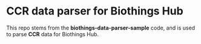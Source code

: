 # CCR data parser for Biothings Hub
This repo stems from the **biothings-data-parser-sample** code, and is used to parse **CCR** data for Biothings Hub.
